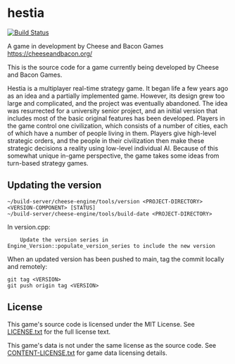 # hestia

[![Build Status](https://wells-family.xyz/jenkins/buildStatus/icon?job=hestia)](https://wells-family.xyz/jenkins/job/hestia/)

A game in development by Cheese and Bacon Games
https://cheeseandbacon.org/

This is the source code for a game currently being developed by Cheese and Bacon Games.

Hestia is a multiplayer real-time strategy game. It began life a few years ago as an idea and a partially implemented game.
However, its design grew too large and complicated, and the project was eventually abandoned.
The idea was resurrected for a university senior project, and an initial version that includes most of the basic original features has been developed.
Players in the game control one civilization, which consists of a number of cities, each of which have a number of people living in them.
Players give high-level strategic orders, and the people in their civilization then make these strategic decisions a reality using low-level individual AI.
Because of this somewhat unique in-game perspective, the game takes some ideas from turn-based strategy games.

## Updating the version

    ~/build-server/cheese-engine/tools/version <PROJECT-DIRECTORY> <VERSION-COMPONENT> [STATUS]
    ~/build-server/cheese-engine/tools/build-date <PROJECT-DIRECTORY>

In version.cpp:

        Update the version series in Engine_Version::populate_version_series to include the new version

When an updated version has been pushed to main, tag the commit locally and remotely:

    git tag <VERSION>
    git push origin tag <VERSION>

## License

This game's source code is licensed under the MIT License. See [LICENSE.txt](docs/LICENSE.txt) for the full license text.

This game's data is not under the same license as the source code. See [CONTENT-LICENSE.txt](docs/CONTENT-LICENSE.txt) for game data licensing details.
